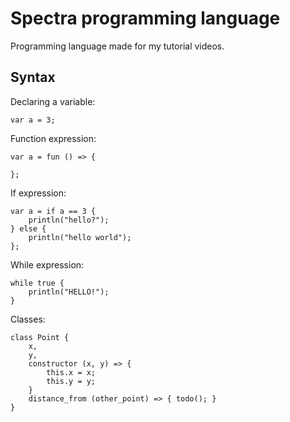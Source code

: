 # Spectra programming language

Programming language made for my tutorial videos.

## Syntax

Declaring a variable:

```
var a = 3;
```

Function expression:

```
var a = fun () => {

};
```

If expression:

```
var a = if a == 3 {
	println("hello?");
} else {
	println("hello world");
};
```

While expression:

```
while true {
	println("HELLO!");
}
```

Classes:

```
class Point {
	x, 
	y,
	constructor (x, y) => {
		this.x = x;
		this.y = y;
	}
	distance_from (other_point) => { todo(); }
}
```

